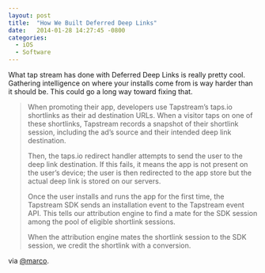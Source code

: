 ```yaml
---
layout: post
title:  "How We Built Deferred Deep Links"
date:   2014-01-28 14:27:45 -0800
categories:
  - iOS
  - Software
---
```


What tap stream has done with Deferred Deep Links is really pretty cool. Gathering intelligence on where your installs come from is way harder than it should be. This could go a long way toward fixing that.

 >  
 > 
 > When promoting their app, developers use Tapstream’s taps.io shortlinks as their ad destination URLs. When a visitor taps on one of these shortlinks, Tapstream records a snapshot of their shortlink session, including the ad’s source and their intended deep link destination.
 > 
 >  
 > 
 > Then, the taps.io redirect handler attempts to send the user to the deep link destination. If this fails, it means the app is not present on the user’s device; the user is then redirected to the app store but the actual deep link is stored on our servers.
 > 
 >  
 > 
 > Once the user installs and runs the app for the first time, the Tapstream SDK sends an installation event to the Tapstream event API. This tells our attribution engine to find a mate for the SDK session among the pool of eligible shortlink sessions.
 > 
 >  
 > 
 > When the attribution engine mates the shortlink session to the SDK session, we credit the shortlink with a conversion.
 > 
 > 
 via  [@marco](http://www.marco.org/2014/01/28/sponsor-tapstream11). 
